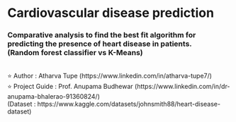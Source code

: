 # Cardiovascular disease prediction
<h3>Comparative analysis to find the best fit algorithm for predicting the presence of heart disease in patients.<br>
(Random forest classifier vs K-Means)</h3><br>
⭐️ Author : Atharva Tupe (https://www.linkedin.com/in/atharva-tupe7/)<br>
⭐️ Project Guide : Prof. Anupama Budhewar (https://www.linkedin.com/in/dr-anupama-bhalerao-91360824/)<br>
(Dataset : https://www.kaggle.com/datasets/johnsmith88/heart-disease-dataset)

